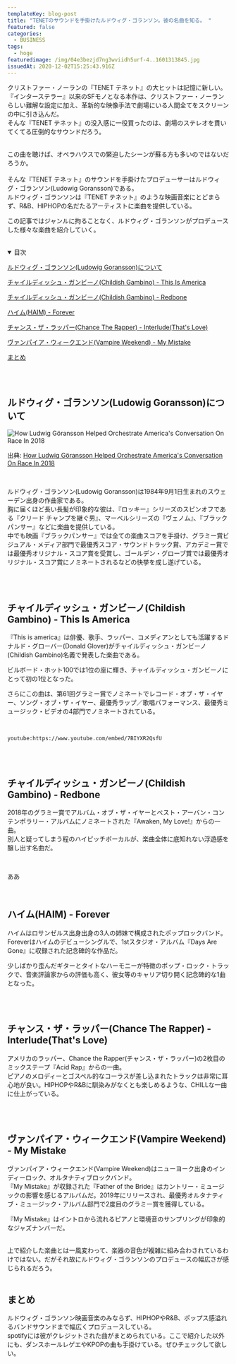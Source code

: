```yaml
---
templateKey: blog-post
title: "TENETのサウンドを手掛けたルドウィグ・ゴランソン。彼の名曲を知る。 "
featured: false
categories:
  - BUSINESS
tags:
  - hoge
featuredimage: /img/04e3bezjd7ng3wviidh5urf-4..1601313845.jpg
issuedAt: 2020-12-02T15:25:43.916Z
---
```

クリストファー・ノーランの『TENET テネット』の大ヒットは記憶に新しい。
<br>
『インターステラー』以来のSFモノとなる本作は、クリストファー・ノーランらしい難解な設定に加え、革新的な映像手法で劇場にいる人間全てをスクリーンの中に引き込んだ。
<br>
そんな『TENET テネット』の没入感に一役買ったのは、劇場のステレオを貫いてくてる圧倒的なサウンドだろう。

<br>
この曲を聴けば、オペラハウスでの緊迫したシーンが蘇る方も多いのではないだろうか。




<br>
<br>
そんな『TENET テネット』のサウンドを手掛けたプロデューサーはルドウィグ・ゴランソン(Ludowig Goransson)である。

<br>
ルドウィグ・ゴランソンは『TENET テネット』のような映画音楽にとどまらず、R&B、HIPHOPの名だたるアーティストに楽曲を提供している。

この記事ではジャンルに拘ることなく、ルドウィグ・ゴランソンがプロデュースした様々な楽曲を紹介していく。
<br><br>
<details open><summary>目次</summary>

[ルドウィグ・ゴランソン(Ludowig Goransson)について](#about_ludowig_goransson)

[チャイルディッシュ・ガンビーノ(Childish Gambino) - This Is America ](#childish_gambino_this_is_america)

[チャイルディッシュ・ガンビーノ(Childish Gambino) - Redbone ](#childish_gambino_redbone)

[ハイム(HAIM) - Forever](#haim_forever)

[チャンス・ザ・ラッパー(Chance The Rapper) - Interlude(That's Love)](#chance_the_rapper_interlude)

[ヴァンパイア・ウィークエンド(Vampire Weekend) - My Mistake](#vampire_weekend_my_mistake)

[まとめ](#matome)

</details>

</br></br>

<div id="about_ludowig_goransson">

## ルドウィグ・ゴランソン(Ludowig Goransson)について

![How Ludwig Göransson Helped Orchestrate America's Conversation On Race In 2018](/img/ludwig_goransson.jpg "How Ludwig Göransson Helped Orchestrate America's Conversation On Race In 2018")

出典: [How Ludwig Göransson Helped Orchestrate America's Conversation On Race In 2018](https://www.npr.org/2019/02/23/697124438/how-ludwig-g-ransson-helped-orchestrate-americas-conversation-on-race-in-2018)

<br>

ルドウィグ・ゴランソン(Ludowig Goransson)は1984年9月1日生まれのスウェーデン出身の作曲家である。
<br>
胸に届くほど長い長髪が印象的な彼は、『ロッキー』シリーズのスピンオフである『クリード チャンプを継ぐ男』、マーベルシリーズの『ヴェノム』、『ブラックパンサー』などに楽曲を提供している。
<br>
中でも映画『ブラックパンサー』では全ての楽曲スコアを手掛け、グラミー賞ビジュアル・メディア部門で最優秀スコア・サウンドトラック賞、アカデミー賞では最優秀オリジナル・スコア賞を受賞し、ゴールデン・グローブ賞では最優秀オリジナル・スコア賞にノミネートされるなどの快挙を成し遂げている。

<br>


</div>
<br>

<div id="childish_gambino_this_is_america">

## チャイルディッシュ・ガンビーノ(Childish Gambino) - This Is America

『This is america』は俳優、歌手、ラッパー、コメディアンとしても活躍するドナルド・グローバー(Donald Glover)がチャイルディッシュ・ガンビーノ(Childish Gambino)名義で発表した楽曲である。

ビルボード・ホット100では1位の座に輝き、チャイルディッシュ・ガンビーノにとって初の1位となった。

さらにこの曲は、第61回グラミー賞でノミネートでレコード・オブ・ザ・イヤー、ソング・オブ・ザ・イヤー、最優秀ラップ／歌唱パフォーマンス、最優秀ミュージック・ビデオの4部門でノミネートされている。

<br>



`youtube:https://www.youtube.com/embed/7BIYXR2QsfU`

<br>

</div>
<br>

<div id="childish_gambino_redbone">

## チャイルディッシュ・ガンビーノ(Childish Gambino) - Redbone

2018年のグラミー賞でアルバム・オブ・ザ・イヤーとベスト・アーバン・コンテンポラリー・アルバムにノミネートされた『Awaken, My Love!』からの一曲。
<br>
別人と疑ってしまう程のハイピッチボーカルが、楽曲全体に底知れない浮遊感を醸し出す名曲だ。

<br>

ああ

</div>
<br>

<div id="haim_forever">

## ハイム(HAIM) - Forever
ハイムはロサンゼルス出身出身の3人の姉妹で構成されたポップロックバンド。
Foreverはハイムのデビューシングルで、1stスタジオ・アルバム『Days Are Gone』に収録された記念碑的な作品だ。

少しばかり歪んだギターとタイトなハーモニーが特徴のポップ・ロック・トラックで、音楽評論家からの評価も高く、彼女等のキャリア切り開く記念碑的な1曲となった。

<br>

</div>
<br>

<div id="chance_the_rapper_interlude">


## チャンス・ザ・ラッパー(Chance The Rapper) - Interlude(That's Love)

アメリカのラッパー、Chance the Rapper(チャンス・ザ・ラッパー)の2枚目のミックステープ『Acid Rap』からの一曲。
<br>
ピアノのメロディーとゴスペル的なコーラスが差し込まれたトラックは非常に耳心地が良い。HIPHOPやR&Bに馴染みがなくとも楽しめるような、CHILLな一曲に仕上がっている。

<br>


</div>
<br>

<div id="vampire_weekend_my_mistake">

## ヴァンパイア・ウィークエンド(Vampire Weekend) - My Mistake

ヴァンパイア・ウィークエンド(Vampire Weekend)はニューヨーク出身のインディーロック、オルタナティブロックバンド。
<br>
『My Mistake』が収録された『Father of the Bride』はカントリー・ミュージックの影響を感じるアルバムだ。2019年にリリースされ、最優秀オルタナティブ・ミュージック・アルバム部門で2度目のグラミー賞を獲得している。

『My Mistake』はイントロから流れるピアノと環境音のサンプリングが印象的なジャズナンバーだ。

<br>
上で紹介した楽曲とは一風変わって、楽器の音色が複雑に組み合わされているわけではない。だがそれ故にルドウィグ・ゴランソンのプロデュースの幅広さが感じられるだろう。

<br>


</div>
<br>

<div id="vampire_weekend_my_mistake">

## まとめ
ルドウィグ・ゴランソン映画音楽のみならず、HIPHOPやR&B、ポップス感溢れるバンドサウンドまで幅広くプロデュースしている。
<br>
spotifyには彼がクレジットされた曲がまとめられている。ここで紹介した以外にも、ダンスホールレゲエやKPOPの曲も手掛けている。ぜひチェックして欲しい。
<br>

</div>